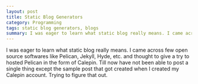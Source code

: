 ```yaml
---
layout: post
title: Static Blog Generators
category: Programming
tags: static blog generators, blogs
summary: I was eager to learn what static blog really means. I came across few open source softwares like Pelican, Jekyll, etc. and thought I will give a try to hosted Pelican in the form of Calepin. Will update this post with details about various options available
---
```


I was eager to learn what static blog really means. I came across few open source softwares like Pelican, Jekyll, Hyde, etc. and thought to give a try to hosted Pelican in the form of Calepin. Till now have not been able to post a single thing except the sample post that got created when I created my Calepin account. Trying to figure that out.


